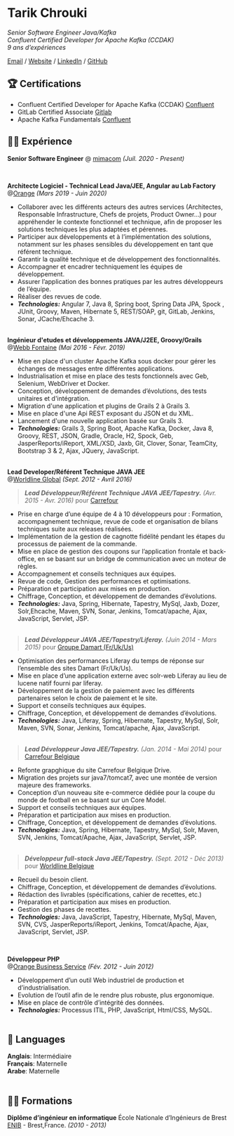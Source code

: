 # Tarik Chrouki

_Senior Software Engineer Java/Kafka_ <br>
_Confluent Certified Developer for Apache Kafka (CCDAK)_ <br>
_9 ans d’expériences_

[Email](mailto:contact@chrouki.com) / [Website](https://chrouki.com/) / [LinkedIn](https://www.linkedin.com/in/tarikchrouki/) / [GitHub](https://github.com/tarikchrouki/) 

## 🏆 Certifications
- Confluent Certified Developer for Apache Kafka (CCDAK) [Confluent](https://www.credential.net/286034aa-6505-4bd5-a7c5-468fae8b4621#gs.3kuzds)
- GitLab Certified Associate [Gitlab](https://gitlab.badgr.com/public/assertions/bUe5saFBT8Souff7dtr89Q)
- Apache Kafka Fundamentals [Confluent](https://www.credential.net/e596d6cc-7cb6-489b-a694-b2f18de4e97a#gs.3kv2n6)

## 👨‍💻 Expérience

**Senior Software Engineer** @ [mimacom](https://www.mimacom.com/fr/) _(Juil. 2020 - Present)_ <br>

<br>

**Architecte Logiciel - Technical Lead Java/JEE, Angular au Lab Factory**<br> @[Orange](https://wholesalefrance.orange.fr/fr/) _(Mars 2019 - Juin 2020)_ <br>
  - Collaborer avec les différents acteurs des autres services (Architectes, Responsable Infrastructure, Chefs de projets, Product Owner...) pour appréhender le contexte fonctionnel et technique, afin de proposer les solutions techniques les plus adaptées et pérennes.
  - Participer aux développements et à l’implémentation des solutions, notamment sur les phases sensibles du développement en tant que référent technique.
  - Garantir la qualité technique et de développement des fonctionnalités.
  - Accompagner et encadrer techniquement les équipes de développement.
  - Assurer l’application des bonnes pratiques par les autres développeurs de l’équipe.
  - Réaliser des revues de code.
  - **_Technologies:_**  Angular 7, Java 8, Spring boot, Spring Data JPA, Spock , JUnit, Groovy, Maven, Hibernate 5, REST/SOAP, git, GitLab, Jenkins, Sonar, JCache/Ehcache 3.
<br><br>

**Ingénieur d'etudes et développements JAVA/J2EE, Groovy/Grails** <br>@[Webb Fontaine](https://webbfontaine.com/) _(Mai 2016 - Févr. 2019)_ <br>

  - Mise en place d'un cluster Apache Kafka sous docker pour gérer les échanges de messages entre différentes applications.
  - Industrialisation et mise en place des tests fonctionnels avec Geb, Selenium, WebDriver et Docker.
  - Conception, développement de demandes d’évolutions, des tests unitaires et d'intégration.
  - Migration d'une application et plugins de Grails 2 à Grails 3.
  - Mise en place d'une Api REST exposant du JSON et du XML.
  - Lancement d'une nouvelle application basée sur Grails 3.
  - **_Technologies:_**  Grails 3, Spring Boot, Apache Kafka, Docker, Java 8, Groovy, REST, JSON, Gradle, Oracle, H2, Spock, Geb, JasperReports/iReport, XML/XSD, Jaxb, Git, Clover, Sonar, TeamCity, Bootstrap 3 \& 2, Ajax, JQuery, JavaScript.
    <br><br>

**Lead Developer/Référent Technique JAVA JEE** <br>@[Worldline Global](https://fr.worldline.com/) _(Sept. 2012 - Avril 2016)_ <br>

>***Lead Développeur/Référent Technique JAVA JEE/Tapestry.*** _(Avr. 2015 - Avr. 2016)_ pour [Carrefour](https://www.carrefour.fr/)<br>

  - Prise en charge d’une équipe de 4 à 10 développeurs pour : Formation, accompagnement technique, revue de code et organisation de bilans techniques suite aux releases réalisées.
  - Implémentation de la gestion de cagnotte fidélité pendant les étapes du processus de paiement de la commande.
  - Mise en place de gestion des coupons sur l’application frontale et back-office, en se basant sur un bridge de communication avec un moteur de règles.
  - Accompagnement et conseils techniques aux équipes.
  - Revue de code, Gestion des performances et optimisations.
  - Préparation et participation aux mises en production.
  - Chiffrage, Conception, et développement de demandes d’évolutions.
  - **_Technologies:_** Java, Spring, Hibernate, Tapestry, MySql, Jaxb, Dozer, Solr,Ehcache, Maven, SVN, Sonar, Jenkins, Tomcat/apache, Ajax, JavaScript, Servlet, JSP.<br><br>
>***Lead Développeur JAVA JEE/Tapestry/Liferay.*** _(Juin 2014 - Mars 2015)_ pour [Groupe Damart (Fr/Uk/Us)](https://www.damart.fr/)<br>
  - Optimisation des performances Liferay du temps de réponse sur l’ensemble des sites Damart (Fr/Uk/Us).
  - Mise en place d’une application externe avec solr-web Liferay au lieu de lucene natif fourni par liferay.
  - Développement de la gestion de paiement avec les différents partenaires selon le choix de paiement et le site.
  - Support et conseils techniques aux équipes.
  - Chiffrage, Conception, et développement de demandes d’évolutions.
  - **_Technologies:_** Java, Liferay, Spring, Hibernate, Tapestry, MySql, Solr, Maven, SVN, Sonar, Jenkins, Tomcat/apache, Ajax, JavaScript.<br><br>
>***Lead Développeur Java JEE/Tapestry.*** _(Jan. 2014 - Mai 2014)_ pour [Carrefour Belgique]()<br>
  - Refonte grapghique du site Carrefour Belgique Drive.
  - Migration des projets sur java7/tomcat7, avec une montée de version majeure des frameworks.
  - Conception d’un nouveau site e-commerce dédiée pour la coupe du monde de football en se basant sur un Core Model.
  - Support et conseils techniques aux équipes.
  - Préparation et participation aux mises en production.
  - Chiffrage, Conception, et développement de demandes d’évolutions.
  - **_Technologies:_** Java, Spring, Hibernate, Tapestry, MySql, Solr, Maven, SVN, Jenkins, Tomcat/Apache, Ajax, JavaScript, Servlet, JSP.<br><br>
>***Développeur full-stack Java JEE/Tapestry.*** _(Sept. 2012 - Déc 2013)_ pour [Worldline Belgique]()<br>
  - Recueil du besoin client.
  - Chiffrage, Conception, et développement de demandes d’évolutions.
  - Rédaction des livrables (spécifications, cahier de recettes, etc.)
  - Préparation et participation aux mises en production.
  - Gestion des phases de recettes.
  - **_Technologies:_** Java, JavaScript, Tapestry, Hibernate, MySql, Maven, SVN, CVS, JasperReports/iReport, Jenkins, Tomcat/Apache, Ajax, JavaScript, Servlet, JSP.

<br>

**Développeur PHP** <br>@[Orange Business Service](https://www.orange-business.com/fr) _(Fév. 2012 - Juin 2012)_ <br>
  - Développement d’un outil Web industriel de production et d’industrialisation.
  - Evolution de l’outil afin de le rendre plus robuste, plus ergonomique.
  - Mise en place de contrôle d’intégrité des données.
  - **_Technologies:_** Processus ITIL, PHP, JavaScript, Html/CSS, MySQL.<br><br>

## 💬 Languages

**Anglais**: Intermédiaire <br>
**Français**: Maternelle <br>
**Arabe**: Maternelle
<br><br>

## 👨‍🎓 Formations

**Diplôme d’ingénieur en informatique** École Nationale d’Ingénieurs de Brest<br>
[ENIB](https://www.enib.fr/fr/) - Brest,France. _(2010 - 2013)_ <br>

